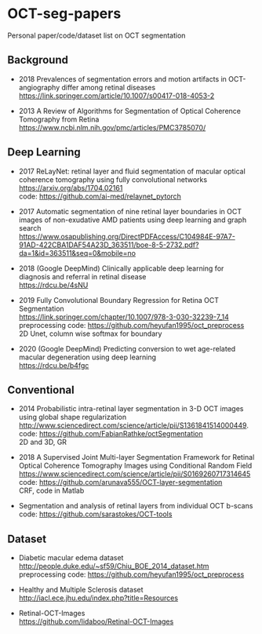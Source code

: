 # OCT-seg-papers
Personal paper/code/dataset list on OCT segmentation

## Background
- 2018 Prevalences of segmentation errors and motion artifacts in OCT-angiography differ among retinal diseases \
https://link.springer.com/article/10.1007/s00417-018-4053-2 

- 2013 A Review of Algorithms for Segmentation of Optical Coherence Tomography from Retina \
https://www.ncbi.nlm.nih.gov/pmc/articles/PMC3785070/

## Deep Learning

- 2017 ReLayNet: retinal layer and fluid segmentation of macular optical coherence tomography using fully convolutional networks \
https://arxiv.org/abs/1704.02161 \
code: https://github.com/ai-med/relaynet_pytorch

- 2017 Automatic segmentation of nine retinal layer boundaries in OCT images of non-exudative AMD patients using deep learning and graph search \
https://www.osapublishing.org/DirectPDFAccess/C104984E-97A7-91AD-422CBA1DAF54A23D_363511/boe-8-5-2732.pdf?da=1&id=363511&seq=0&mobile=no

- 2018 (Google DeepMind) Clinically applicable deep learning for diagnosis and referral in retinal disease \
https://rdcu.be/4sNU 

- 2019 Fully Convolutional Boundary Regression for Retina OCT Segmentation \
https://link.springer.com/chapter/10.1007/978-3-030-32239-7_14 \
preprocessing code: https://github.com/heyufan1995/oct_preprocess \
2D Unet, column wise softmax for boundary

- 2020 (Google DeepMind) Predicting conversion to wet age-related macular degeneration using deep learning \
https://rdcu.be/b4fgc 

## Conventional

- 2014 Probabilistic intra-retinal layer segmentation in 3-D OCT images using global shape regularization \
http://www.sciencedirect.com/science/article/pii/S1361841514000449. \
code: https://github.com/FabianRathke/octSegmentation \
2D and 3D, GR

- 2018 A Supervised Joint Multi-layer Segmentation Framework for Retinal Optical Coherence Tomography Images using Conditional Random Field \
https://www.sciencedirect.com/science/article/pii/S0169260717314645 \
code: https://github.com/arunava555/OCT-layer-segmentation \
CRF, code in Matlab

- Segmentation and analysis of retinal layers from individual OCT b-scans \
code: https://github.com/sarastokes/OCT-tools 

## Dataset
- Diabetic macular edema dataset \
http://people.duke.edu/~sf59/Chiu_BOE_2014_dataset.htm \
preprocessing code: https://github.com/heyufan1995/oct_preprocess

- Healthy and Multiple Sclerosis dataset \
http://iacl.ece.jhu.edu/index.php?title=Resources

- Retinal-OCT-Images \
https://github.com/lidaboo/Retinal-OCT-Images
